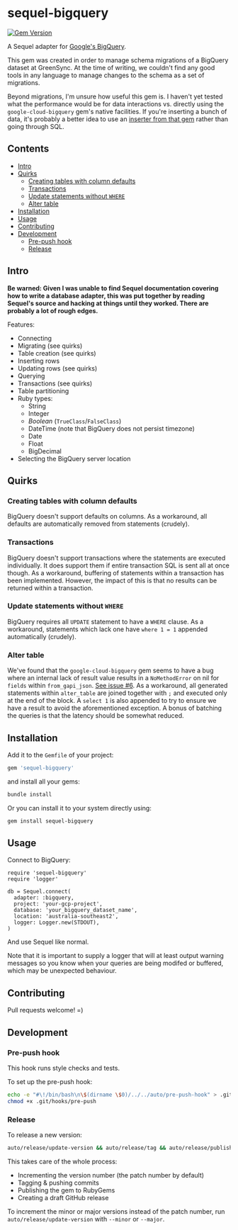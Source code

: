 # sequel-bigquery

[![Gem Version](https://badge.fury.io/rb/sequel-bigquery.svg)](https://rubygems.org/gems/sequel-bigquery)

A Sequel adapter for [Google's BigQuery](https://cloud.google.com/bigquery).

This gem was created in order to manage schema migrations of a BigQuery dataset at GreenSync. At the time of writing, we couldn't find any good tools in any language to manage changes to the schema as a set of migrations.

Beyond migrations, I'm unsure how useful this gem is. I haven't yet tested what the performance would be for data interactions vs. directly using the `google-cloud-bigquery` gem's native facilities. If you're inserting a bunch of data, it's probably a better idea to use an [inserter from that gem](https://googleapis.dev/ruby/google-cloud-bigquery/latest/Google/Cloud/Bigquery/Dataset.html#insert_async-instance_method) rather than going through SQL.

## Contents

<!-- MarkdownTOC autolink=true -->

- [Intro](#intro)
- [Quirks](#quirks)
  - [Creating tables with column defaults](#creating-tables-with-column-defaults)
  - [Transactions](#transactions)
  - [Update statements without `WHERE`](#update-statements-without-where)
  - [Alter table](#alter-table)
- [Installation](#installation)
- [Usage](#usage)
- [Contributing](#contributing)
- [Development](#development)
  - [Pre-push hook](#pre-push-hook)
  - [Release](#release)

<!-- /MarkdownTOC -->

## Intro

**Be warned: Given I was unable to find Sequel documentation covering how to write a database adapter, this was put together by reading Sequel's source and hacking at things until they worked. There are probably a lot of rough edges.**

Features:

- Connecting
- Migrating (see quirks)
- Table creation (see quirks)
- Inserting rows
- Updating rows (see quirks)
- Querying
- Transactions (see quirks)
- Table partitioning
- Ruby types:
  + String
  + Integer
  + _Boolean_ (`TrueClass`/`FalseClass`)
  + DateTime (note that BigQuery does not persist timezone)
  + Date
  + Float
  + BigDecimal
- Selecting the BigQuery server location

## Quirks

### Creating tables with column defaults

BigQuery doesn't support defaults on columns. As a workaround, all defaults are automatically removed from statements (crudely).

### Transactions

BigQuery doesn't support transactions where the statements are executed individually. It does support them if entire transaction SQL is sent all at once though. As a workaround, buffering of statements within a transaction has been implemented. However, the impact of this is that no results can be returned within a transaction.

### Update statements without `WHERE`

BigQuery requires all `UPDATE` statement to have a `WHERE` clause. As a workaround, statements which lack one have `where 1 = 1` appended automatically (crudely).

### Alter table

We've found that the `google-cloud-bigquery` gem seems to have a bug where an internal lack of result value results in a `NoMethodError` on nil for `fields` within `from_gapi_json`. [See issue #6](https://github.com/ZimbiX/sequel-bigquery/issues/6#issuecomment-968523731). As a workaround, all generated statements within `alter_table` are joined together with `;` and executed only at the end of the block. A `select 1` is also appended to try to ensure we have a result to avoid the aforementioned exception. A bonus of batching the queries is that the latency should be somewhat reduced.

## Installation

Add it to the `Gemfile` of your project:

```ruby
gem 'sequel-bigquery'
```

and install all your gems:

```bash
bundle install
```

Or you can install it to your system directly using:

```bash
gem install sequel-bigquery
```

## Usage

Connect to BigQuery:

```
require 'sequel-bigquery'
require 'logger'

db = Sequel.connect(
  adapter: :bigquery,
  project: 'your-gcp-project',
  database: 'your_bigquery_dataset_name',
  location: 'australia-southeast2',
  logger: Logger.new(STDOUT),
)
```

And use Sequel like normal.

Note that it is important to supply a logger that will at least output warning messages so you know when your queries are being modifed or buffered, which may be unexpected behaviour.

## Contributing

Pull requests welcome! =)

## Development

### Pre-push hook

This hook runs style checks and tests.

To set up the pre-push hook:

```bash
echo -e "#\!/bin/bash\n\$(dirname \$0)/../../auto/pre-push-hook" > .git/hooks/pre-push
chmod +x .git/hooks/pre-push
```

### Release

To release a new version:

```bash
auto/release/update-version && auto/release/tag && auto/release/publish
```

This takes care of the whole process:

- Incrementing the version number (the patch number by default)
- Tagging & pushing commits
- Publishing the gem to RubyGems
- Creating a draft GitHub release

To increment the minor or major versions instead of the patch number, run `auto/release/update-version` with `--minor` or `--major`.
